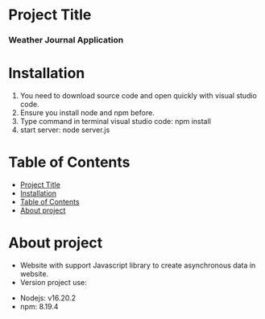 # Project Title
 ### Weather Journal Application
# Installation
 1. You need to download source code and open quickly with visual studio code.
 2. Ensure you install node and npm before.
 3. Type command in terminal visual studio code: npm install
 4. start server: node server.js
# Table of Contents

- [Project Title](#project-title)
- [Installation](#installation)
- [Table of Contents](#table-of-contents)
- [About project](#about-project)

# About project
 - Website with support Javascript library to create asynchronous data in website.
 - Version project use:
  + Nodejs: v16.20.2
  + npm: 8.19.4

